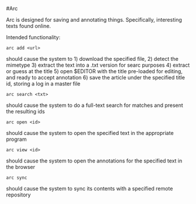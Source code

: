 #Arc

Arc is designed for saving and annotating things. Specifically, interesting texts found online.

Intended functionality:

```{bash}
arc add <url>
```
should cause the system to 
	1) download the specified file, 
	2) detect the mimetype
	3) extract the text into a .txt version for searc purposes
	4) extract or guess at the title
	5) open $EDITOR with the title pre-loaded for editing, and ready to accept annotation
	6) save the article under the specified title id, storing a log in a master file

```{bash}
arc search <txt>
```
should cause the system to do a full-text search for matches and present the resulting ids


```{bash}
arc open <id>
```
should cause the system to open the specified text in the appropriate program


```{bash}
arc view <id>
```
should cause the system to open the annotations for the  specified text in the browser


```{bash}
arc sync 
```
should cause the system to sync its contents with a specified remote repository
